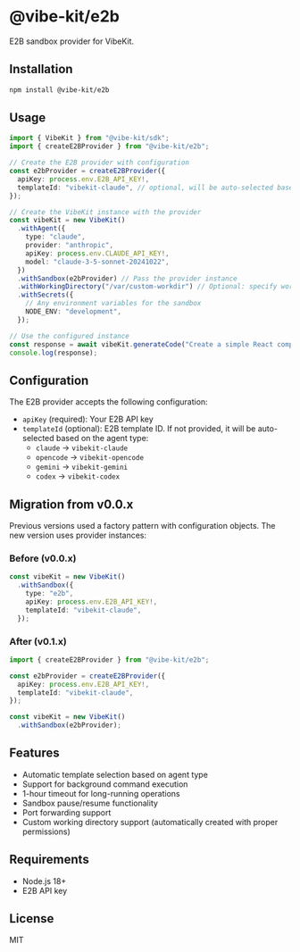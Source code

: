 # @vibe-kit/e2b

E2B sandbox provider for VibeKit.

## Installation

```bash
npm install @vibe-kit/e2b
```

## Usage

```typescript
import { VibeKit } from "@vibe-kit/sdk";
import { createE2BProvider } from "@vibe-kit/e2b";

// Create the E2B provider with configuration
const e2bProvider = createE2BProvider({
  apiKey: process.env.E2B_API_KEY!,
  templateId: "vibekit-claude", // optional, will be auto-selected based on agent
});

// Create the VibeKit instance with the provider
const vibeKit = new VibeKit()
  .withAgent({
    type: "claude",
    provider: "anthropic",
    apiKey: process.env.CLAUDE_API_KEY!,
    model: "claude-3-5-sonnet-20241022",
  })
  .withSandbox(e2bProvider) // Pass the provider instance
  .withWorkingDirectory("/var/custom-workdir") // Optional: specify working directory
  .withSecrets({
    // Any environment variables for the sandbox
    NODE_ENV: "development",
  });

// Use the configured instance
const response = await vibeKit.generateCode("Create a simple React component");
console.log(response);
```

## Configuration

The E2B provider accepts the following configuration:

- `apiKey` (required): Your E2B API key
- `templateId` (optional): E2B template ID. If not provided, it will be auto-selected based on the agent type:
  - `claude` → `vibekit-claude`
  - `opencode` → `vibekit-opencode`
  - `gemini` → `vibekit-gemini`
  - `codex` → `vibekit-codex`

## Migration from v0.0.x

Previous versions used a factory pattern with configuration objects. The new version uses provider instances:

### Before (v0.0.x)
```typescript
const vibeKit = new VibeKit()
  .withSandbox({
    type: "e2b",
    apiKey: process.env.E2B_API_KEY!,
    templateId: "vibekit-claude",
  });
```

### After (v0.1.x)
```typescript
import { createE2BProvider } from "@vibe-kit/e2b";

const e2bProvider = createE2BProvider({
  apiKey: process.env.E2B_API_KEY!,
  templateId: "vibekit-claude",
});

const vibeKit = new VibeKit()
  .withSandbox(e2bProvider);
```

## Features

- Automatic template selection based on agent type
- Support for background command execution
- 1-hour timeout for long-running operations
- Sandbox pause/resume functionality
- Port forwarding support
- Custom working directory support (automatically created with proper permissions)

## Requirements

- Node.js 18+
- E2B API key

## License

MIT
